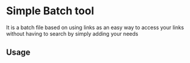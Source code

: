 # Simple Batch tool

It is a batch file based on using links as an easy way to access your links without having to search by simply adding your needs

## Usage

